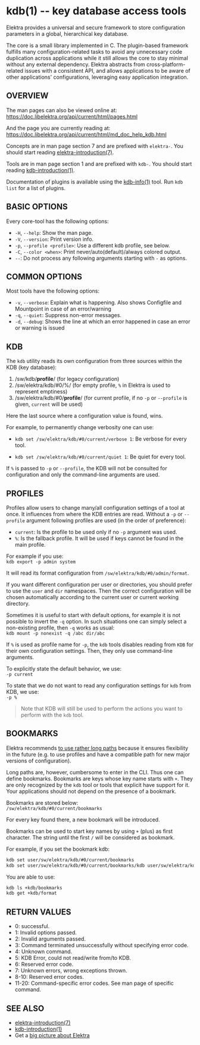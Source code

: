 # kdb(1) -- key database access tools

Elektra provides a universal and secure framework to store configuration
parameters in a global, hierarchical key database.

The core is a small library implemented in C. The plugin-based framework fulfills many
configuration-related tasks to avoid any unnecessary code duplication
across applications while it still allows the core to stay minimal without any
external dependency. Elektra abstracts from cross-platform-related issues
with a consistent API, and allows applications to be aware of other
applications' configurations, leveraging easy application integration.

## OVERVIEW

The man pages can also be viewed online at:
https://doc.libelektra.org/api/current/html/pages.html

And the page you are currently reading at:
https://doc.libelektra.org/api/current/html/md_doc_help_kdb.html

Concepts are in man page section 7 and are prefixed with `elektra-`.
You should start reading [elektra-introduction(7)](elektra-introduction.md).

Tools are in man page section 1 and are prefixed with `kdb-`.
You should start reading [kdb-introduction(1)](kdb-introduction.md).

Documentation of plugins is available using the
[kdb-info(1)](kdb-info.md) tool.
Run `kdb list` for a list of plugins.

## BASIC OPTIONS

Every core-tool has the following options:

- `-H`, `--help`:
  Show the man page.
- `-V`, `--version`:
  Print version info.
- `-p`, `--profile <profile>`:
  Use a different kdb profile, see below.
- `-C`, `--color <when>`:
  Print never/auto(default)/always colored output.
- `--`:
  Do not process any following arguments starting with `-` as options.

## COMMON OPTIONS

Most tools have the following options:

- `-v`, `--verbose`:
  Explain what is happening. Also shows Configfile and Mountpoint in case of an error/warning
- `-q`, `--quiet`:
  Suppress non-error messages.
- `-d`, `--debug`:
  Shows the line at which an error happened in case an error or warning is issued

## KDB

The `kdb` utility reads its own configuration from three sources
within the KDB (key database):

1. /sw/kdb/**profile**/ (for legacy configuration)
2. /sw/elektra/kdb/#0/%/ (for empty profile, `%` in Elektra
   is used to represent emptiness)
3. /sw/elektra/kdb/#0/**profile**/ (for current profile,
   if no `-p` or `--profile` is given, `current` will be
   used)

Here the last source where a configuration value is found, wins.

For example, to permanently change verbosity one can use:

- `kdb set /sw/elektra/kdb/#0/current/verbose 1`:
  Be verbose for every tool.

- `kdb set /sw/elektra/kdb/#0/current/quiet 1`:
  Be quiet for every tool.

If `%` is passed to
`-p` or `--profile`, the KDB will not be consulted for configuration and
only the command-line arguments are used.

## PROFILES

Profiles allow users to change many/all configuration settings of a tool
at once. It influences from where the KDB entries are read.
Without a `-p` or `--profile` argument following profiles are used
(in the order of preference):

- `current`:
  Is the profile to be used only if no `-p` argument was used.
- `%`:
  Is the fallback profile. It will be used if keys cannot be found in the main profile.

For example if you use:<br>
`kdb export -p admin system`

It will read its format configuration from `/sw/elektra/kdb/#0/admin/format`.

If you want different configuration per user or directories, you should prefer
to use the `user` and `dir` namespaces. Then the correct configuration will
be chosen automatically according to the current user or current working directory.

Sometimes it is useful to start with default options, for example it is not
possible to invert the `-q` option.
In such situations one can simply select a non-existing profile, then `-q`
works as usual:<br>
`kdb mount -p nonexist -q /abc dir/abc`

If `%` is used as profile name for `-p`, the `kdb` tools disables reading from `KDB`
for their own configuration settings. Then, they only use command-line arguments.

To explicitly state the default behavior, we use:<br>
`-p current`

To state that we do not want to read any configuration settings for `kdb`
from KDB, we use:<br>
`-p %`

> Note that KDB will still be used to perform the actions you want to perform
> with the `kdb` tool.

## BOOKMARKS

Elektra recommends [to use rather long paths](/doc/tutorials/application-integration.md)
because it ensures flexibility in the future (e.g. to use profiles and have a compatible
path for new major versions of configuration).

Long paths are, however, cumbersome to enter in the CLI.
Thus one can define bookmarks. Bookmarks are keys whose key name starts with `+`.
They are only recognized by the `kdb` tool or tools that explicit have
support for it. Your applications should not depend on the presence of a
bookmark.

Bookmarks are stored below:<br>
`/sw/elektra/kdb/#0/current/bookmarks`

For every key found there, a new bookmark will be introduced.

Bookmarks can be used to start key names by using `+` (plus) as first character.
The string until the first `/` will be considered as bookmark.

For example, if you set the bookmark kdb:

```sh
kdb set user/sw/elektra/kdb/#0/current/bookmarks
kdb set user/sw/elektra/kdb/#0/current/bookmarks/kdb user/sw/elektra/kdb/#0/current
```

You are able to use:

```sh
kdb ls +kdb/bookmarks
kdb get +kdb/format
```

## RETURN VALUES

- 0:
  successful.
- 1:
  Invalid options passed.
- 2:
  Invalid arguments passed.
- 3:
  Command terminated unsuccessfully without specifying error code.
- 4:
  Unknown command.
- 5:
  KDB Error, could not read/write from/to KDB.
- 6:
  Reserved error code.
- 7:
  Unknown errors, wrong exceptions thrown.
- 8-10:
  Reserved error codes.
- 11-20:
  Command-specific error codes. See man page of specific command.

## SEE ALSO

- [elektra-introduction(7)](elektra-introduction.md)
- [kdb-introduction(1)](kdb-introduction.md)
- Get a [big picture about Elektra](/doc/BIGPICTURE.md)
